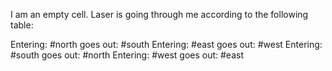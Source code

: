 I am an empty cell. Laser is going through me according to the following table:

Entering: #north goes out: #south
Entering: #east goes out: #west
Entering: #south goes out: #north
Entering: #west goes out: #east